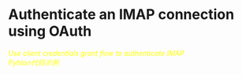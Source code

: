 # Authenticate an IMAP connection using OAuth  
<font color=yellow> *Use client credentials grant flow to authenticate IMAP* </font>  
<font color=yellow>*Pyhton代码示例*</font>
